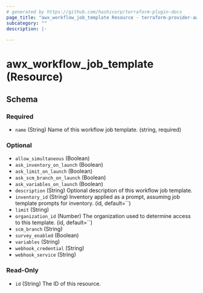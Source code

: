 ```yaml
---
# generated by https://github.com/hashicorp/terraform-plugin-docs
page_title: "awx_workflow_job_template Resource - terraform-provider-awx"
subcategory: ""
description: |-
  
---
```


# awx_workflow_job_template (Resource)





<!-- schema generated by tfplugindocs -->
## Schema

### Required

- `name` (String) Name of this workflow job template. (string, required)

### Optional

- `allow_simultaneous` (Boolean)
- `ask_inventory_on_launch` (Boolean)
- `ask_limit_on_launch` (Boolean)
- `ask_scm_branch_on_launch` (Boolean)
- `ask_variables_on_launch` (Boolean)
- `description` (String) Optional description of this workflow job template.
- `inventory_id` (String) Inventory applied as a prompt, assuming job template prompts for inventory. (id, default=``)
- `limit` (String)
- `organization_id` (Number) The organization used to determine access to this template. (id, default=``)
- `scm_branch` (String)
- `survey_enabled` (Boolean)
- `variables` (String)
- `webhook_credential` (String)
- `webhook_service` (String)

### Read-Only

- `id` (String) The ID of this resource.
